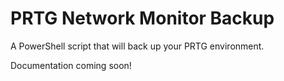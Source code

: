 # PRTG Network Monitor Backup
A PowerShell script that will back up your PRTG environment.

Documentation coming soon!